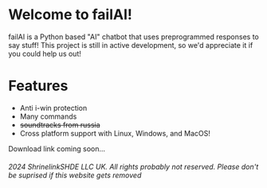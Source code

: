 # Welcome to failAI!

failAI is a Python based "AI" chatbot that uses preprogrammed responses to say stuff! This project is still in active development, so we'd appreciate it if you could help us out!

# Features

- Anti i-win protection
- Many commands
- ~~soundtracks from russia~~
- Cross platform support with Linux, Windows, and MacOS!

Download link coming soon...

###### 2024 ShrinelinkSHDE LLC UK. All rights probably not reserved. Please don't be suprised if this website gets removed

